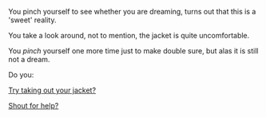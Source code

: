 You pinch yourself to see whether you are dreaming, turns out that this is a 'sweet' reality.

You take a look around, not to mention, the jacket is quite uncomfortable.

You *pinch* yourself one more time just to make double sure, but alas it is still not a dream.

Do you:

[Try taking out your jacket?](jacket/jacket.md)

[Shout for help?](help/help.md)



